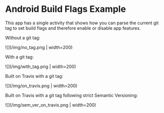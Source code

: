 # Android Build Flags Example

This app has a single activity that shows how you can parse the current git tag to set build flags and therefore enable or disable app features.

Without a git tag:

![](/img/no_tag.png | width=200)

With a git tag:

![](/img/with_tag.png | width=200)

Built on Travis with a git tag:

![](/img/on_travis.png | width=200)

Built on Travis with a git tag following strict Semantic Versioning:

![](/img/sem_ver_on_travis.png | width=200)
